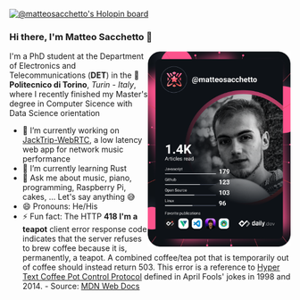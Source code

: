 [![@matteosacchetto's Holopin board](https://holopin.me/matteosacchetto)](https://holopin.io/@matteosacchetto)

### Hi there, I'm Matteo Sacchetto 👋

<div align="left">
  <a href="https://app.daily.dev/matteosacchetto" target="_blank">
    <img
      width="256"
      align="right"
      src="https://raw.githubusercontent.com/matteosacchetto/matteosacchetto/devcard/devcard.svg"
      alt="Matteo Sacchetto's Dev Card"
    />
  </a>
</div>

I'm a PhD student at the Department of Electronics and Telecommunications (**DET**) in the 🏫 **Politecnico di Torino**, *Turin - Italy*, where I recently finished my Master's degree in Computer Sicence with Data Science orientation
  
- 🔭 I’m currently working on [JackTrip-WebRTC](https://github.com/jacktrip-webrtc/jacktrip-webrtc), a low latency web app for network music performance
- 🌱 I’m currently learning Rust 
- 💬 Ask me about music, piano, programming, Raspberry Pi, cakes, ... Let's say anything :sweat_smile:
- 😄 Pronouns: He/His
- ⚡ Fun fact: The HTTP **418 I'm a teapot** client error response code indicates that the server refuses to brew coffee because it is, permanently, a teapot. A combined coffee/tea pot that is temporarily out of coffee should instead return 503. This error is a reference to [Hyper Text Coffee Pot Control Protocol](https://tools.ietf.org/html/rfc2324) defined in April Fools' jokes in 1998 and 2014. - Source: [MDN Web Docs](https://developer.mozilla.org/en-US/docs/Web/HTTP/Status/418)
